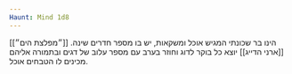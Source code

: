 ```yaml
---
Haunt: Mind 1d8
---
```

[[״מפלצת הים״]] הינו בר שכונתי המגיש אוכל ומשקאות, יש בו מספר חדרים שינה.
[[ארני הדייג]] יוצא כל בוקר לדוג וחוזר בערב עם מספר עלוב של דגים ובתמורה אליהם מכינים לו הטבחים אוכל.